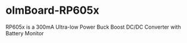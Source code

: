 # olmBoard-RP605x
RP605x is a 300mA Ultra-low Power Buck Boost DC/DC Converter with Battery Monitor
